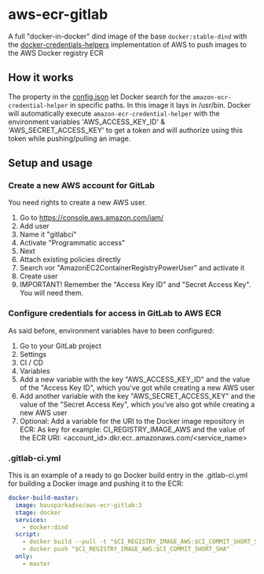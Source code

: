 # aws-ecr-gitlab

A full "docker-in-docker" dind image of the base `docker:stable-dind` with the
[docker-credentials-helpers](https://github.com/awslabs/amazon-ecr-credential-helper) implementation of AWS to push
images to the AWS Docker registry ECR

## How it works

The property in the [config.json](config.json) let Docker search for the `amazon-ecr-credential-helper` in specific paths. In this image it lays in /usr/bin.
Docker will automatically execute `amazon-ecr-credential-helper` with the environment variables 'AWS_ACCESS_KEY_ID' & 'AWS_SECRET_ACCESS_KEY'
to get a token and will authorize using this token while pushing/pulling an image.

## Setup and usage

### Create a new AWS account for GitLab

You need rights to create a new AWS user.

1. Go to https://console.aws.amazon.com/iam/
2. Add user
  1. Name it "gitlabci"
  2. Activate "Programmatic access"
  3. Next
  4. Attach existing policies directly
  5. Search vor "AmazonEC2ContainerRegistryPowerUser" and activate it
  6. Create user
  7. IMPORTANT! Remember the "Access Key ID" and "Secret Access Key". You will need them.

### Configure credentials for access in GitLab to AWS ECR

As said before, environment variables have to been configured:

1. Go to your GitLab project
2. Settings
3. CI / CD
4. Variables
5. Add a new variable with the key "AWS_ACCESS_KEY_ID" and the value of the "Access Key ID", which you've got while creating a new AWS user
6. Add another variable with the key "AWS_SECRET_ACCESS_KEY" and the value of the "Secret Access Key", which you've also got while creating a new AWS user
7. Optional: Add a variable for the URI to the Docker image repository in ECR: As key for example: CI_REGISTRY_IMAGE_AWS and the value of the ECR URI: <account_id>.dkr.ecr.<region>.amazonaws.com/<service_name>

### .gitlab-ci.yml

This is an example of a ready to go Docker build entry in the .gitlab-ci.yml for building a Docker image and pushing it to the ECR:

```yaml
docker-build-master:
  image: bausparkadse/aws-ecr-gitlab:3
  stage: docker
  services:
    - docker:dind
  script:
    - docker build --pull -t "$CI_REGISTRY_IMAGE_AWS:$CI_COMMIT_SHORT_SHA" .
    - docker push "$CI_REGISTRY_IMAGE_AWS:$CI_COMMIT_SHORT_SHA"
  only:
    - master
```
